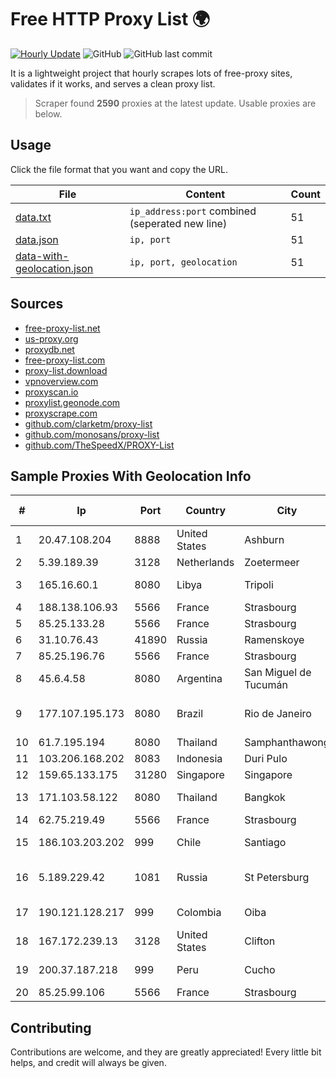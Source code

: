 
# Free HTTP Proxy List 🌍

[![Hourly Update](https://github.com/mertguvencli/http-proxy-list/actions/workflows/main.yml/badge.svg?branch=main)](https://github.com/mertguvencli/http-proxy-list/actions/workflows/main.yml)
![GitHub](https://img.shields.io/github/license/mertguvencli/http-proxy-list)
![GitHub last commit](https://img.shields.io/github/last-commit/mertguvencli/http-proxy-list)

It is a lightweight project that hourly scrapes lots of free-proxy sites, validates if it works, and serves a clean proxy list.


> Scraper found **2590** proxies at the latest update. Usable proxies are below.

## Usage

Click the file format that you want and copy the URL.


|File|Content|Count|
|----|-------|-----|
|[data.txt](https://raw.githubusercontent.com/mertguvencli/http-proxy-list/main/proxy-list/data.txt)|`ip_address:port` combined (seperated new line)|51|
|[data.json](https://raw.githubusercontent.com/mertguvencli/http-proxy-list/main/proxy-list/data.json)|`ip, port`|51|
|[data-with-geolocation.json](https://raw.githubusercontent.com/mertguvencli/http-proxy-list/main/proxy-list/data-with-geolocation.json)|`ip, port, geolocation`|51|

## Sources

* [free-proxy-list.net](https://free-proxy-list.net)
* [us-proxy.org](https://www.us-proxy.org)
* [proxydb.net](http://proxydb.net)
* [free-proxy-list.com](https://free-proxy-list.com/?page=&port=&type%5B%5D=http&type%5B%5D=https&up_time=0&search=Search)
* [proxy-list.download](https://www.proxy-list.download/HTTP)
* [vpnoverview.com](https://vpnoverview.com/privacy/anonymous-browsing/free-proxy-servers)
* [proxyscan.io](https://www.proxyscan.io)
* [proxylist.geonode.com](https://proxylist.geonode.com/api/proxy-list?limit=300&page=1&sort_by=lastChecked&sort_type=desc&protocols=http,https)
* [proxyscrape.com](https://api.proxyscrape.com/v2/?request=displayproxies&protocol=http&timeout=10000&country=all&ssl=all&anonymity=all)
* [github.com/clarketm/proxy-list](https://raw.githubusercontent.com/clarketm/proxy-list/master/proxy-list-raw.txt)
* [github.com/monosans/proxy-list](https://raw.githubusercontent.com/monosans/proxy-list/main/proxies/http.txt)
* [github.com/TheSpeedX/PROXY-List](https://raw.githubusercontent.com/TheSpeedX/PROXY-List/master/http.txt)


## Sample Proxies With Geolocation Info

|#|Ip|Port|Country|City|Internet Service Provider|
|-|--|----|-------|----|-------------------------|
|1|20.47.108.204|8888|United States|Ashburn|Microsoft Corporation|
|2|5.39.189.39|3128|Netherlands|Zoetermeer|ColoCenter b.v.|
|3|165.16.60.1|8080|Libya|Tripoli|Aljeel Aljadeed For Technology|
|4|188.138.106.93|5566|France|Strasbourg|Host Europe GmbH|
|5|85.25.133.28|5566|France|Strasbourg|Host Europe GmbH|
|6|31.10.76.43|41890|Russia|Ramenskoye|CJSC "AVIEL"|
|7|85.25.196.76|5566|France|Strasbourg|Host Europe GmbH|
|8|45.6.4.58|8080|Argentina|San Miguel de Tucumán|Providers S.A.|
|9|177.107.195.173|8080|Brazil|Rio de Janeiro|HIT TelecomunicaÔÔes Ltda.|
|10|61.7.195.194|8080|Thailand|Samphanthawong|CAT-ISP|
|11|103.206.168.202|8083|Indonesia|Duri Pulo|INFOTEK|
|12|159.65.133.175|31280|Singapore|Singapore|DigitalOcean, LLC|
|13|171.103.58.122|8080|Thailand|Bangkok|True Internet Co., Ltd.|
|14|62.75.219.49|5566|France|Strasbourg|BSB-SERVICE|
|15|186.103.203.202|999|Chile|Santiago|Telefonica Empresas|
|16|5.189.229.42|1081|Russia|St Petersburg|OOO "Network of data-centers "Selectel"|
|17|190.121.128.217|999|Colombia|Oiba|Media Commerce Partners S.A|
|18|167.172.239.13|3128|United States|Clifton|DigitalOcean, LLC|
|19|200.37.187.218|999|Peru|Cucho|Telefonica del Peru S.A.A.|
|20|85.25.99.106|5566|France|Strasbourg|PLUSSERVER|



## Contributing

Contributions are welcome, and they are greatly appreciated! Every
little bit helps, and credit will always be given.

